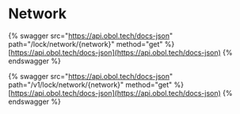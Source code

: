# Network

{% swagger src="https://api.obol.tech/docs-json" path="/lock/network/{network}" method="get" %}
[https://api.obol.tech/docs-json](https://api.obol.tech/docs-json)
{% endswagger %}

{% swagger src="https://api.obol.tech/docs-json" path="/v1/lock/network/{network}" method="get" %}
[https://api.obol.tech/docs-json](https://api.obol.tech/docs-json)
{% endswagger %}
